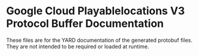 # Google Cloud Playablelocations V3 Protocol Buffer Documentation

These files are for the YARD documentation of the generated protobuf files.
They are not intended to be required or loaded at runtime.

